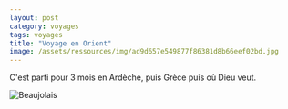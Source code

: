 ```yaml
---
layout: post 
category: voyages
tags: voyages
title: "Voyage en Orient" 
image: /assets/ressources/img/ad9d657e549877f86381d8b66eef02bd.jpg
---
```


C'est parti pour 3 mois en Ardèche, puis Grèce puis où Dieu veut. 

<!-- more -->
![Beaujolais](https://i.ibb.co/n6Pk22b/IMG-20230518-205318-TFt137c-N8c.jpg) 

